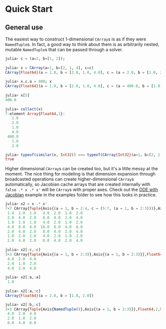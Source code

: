 # Quick Start

## General use
The easiest way to construct 1-dimensional ```CArray```s is as if they were ```NamedTuple```s. In fact, a good way to think about them is as arbitrarily nested, mutable ```NamedTuple```s that can be passed through a solver.
```julia
julia> c = (a=2, b=[1, 2]);
  
julia> x = CArray(a=1, b=[2, 1, 4], c=c)
CArray{Float64}(a = 1.0, b = [2.0, 1.0, 4.0], c = (a = 2.0, b = [1.0, 2.0]))
  
julia> x.c.a = 400; x
CArray{Float64}(a = 1.0, b = [2.0, 1.0, 4.0], c = (a = 400.0, b = [1.0, 2.0]))
  
julia> x[5]
400.0
  
julia> collect(x)
7-element Array{Float64,1}:
   1.0
   2.0
   1.0
   4.0
 400.0
   1.0
   2.0

julia> typeof(similar(x, Int32)) === typeof(CArray{Int32}(a=1, b=[2, 1, 4], c=c))
true
```

Higher dimensional ```CArray```s can be created too, but it's a little messy at the moment. The nice thing for modeling is that dimension expansion through broadcasted operations can create higher-dimensional ```CArray```s automatically, so Jacobian cache arrays that are created internally with ```false .* x .* x'``` will be ```CArray```s with proper axes. Check out the [ODE with Jacobian](https://github.com/jonniedie/ComponentArrays.jl/blob/master/examples/ODE_jac_example.jl) example in the examples folder to see how this looks in practice.
```julia
julia> x2 = x .* x'
7×7 CArray{Tuple{Axis{(a = 1, b = 2:4, c = (5:7, (a = 1, b = 2:3)))},Axis{(a = 1, b = 2:4, c = (5:7, (a = 1, b = 2:3)))}},Float64,2,Array{Float64,2}}:
 1.0  2.0  1.0   4.0  2.0  1.0  2.0
 2.0  4.0  2.0   8.0  4.0  2.0  4.0
 1.0  2.0  1.0   4.0  2.0  1.0  2.0
 4.0  8.0  4.0  16.0  8.0  4.0  8.0
 2.0  4.0  2.0   8.0  4.0  2.0  4.0
 1.0  2.0  1.0   4.0  2.0  1.0  2.0
 2.0  4.0  2.0   8.0  4.0  2.0  4.0
 
julia> x2[:c,:c]
3×3 CArray{Tuple{Axis{(a = 1, b = 2:3)},Axis{(a = 1, b = 2:3)}},Float64,2,SubArray{Float64,2,Array{Float64,2},Tuple{UnitRange{Int64},UnitRange{Int64}},false}}:
 4.0  2.0  4.0
 2.0  1.0  2.0
 4.0  2.0  4.0
 
julia> x2[:a,:a]
 1.0
 
julia> x2[:a,:c]
CArray{Float64}(a = 2.0, b = [1.0, 2.0])

julia> x2[:b,:c]
3×3 CArray{Tuple{Axis{NamedTuple()},Axis{(a = 1, b = 2:3)}},Float64,2,SubArray{Float64,2,Array{Float64,2},Tuple{UnitRange{Int64},UnitRange{Int64}},false}}:
 4.0  2.0  4.0
 2.0  1.0  2.0
 8.0  4.0  8.0
```